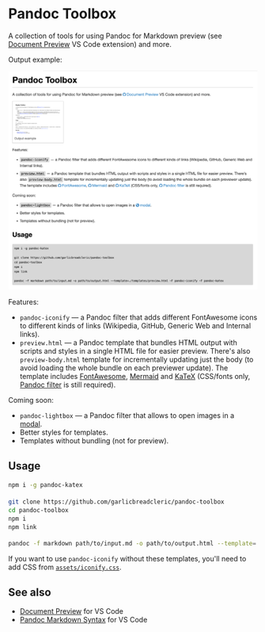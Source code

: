 # Pandoc Toolbox

A collection of tools for using Pandoc for Markdown preview (see [Document Preview](https://github.com/garlicbreadcleric/vscode-document-preview) VS Code extension) and more.

Output example:

<img src="./screenshot.png" width="600px"></img>

Features:

- `pandoc-iconify` — a Pandoc filter that adds different FontAwesome icons to different kinds of links (Wikipedia, GitHub, Generic Web and Internal links).
- `preview.html` — a Pandoc template that bundles HTML output with scripts and styles in a single HTML file for easier preview. There's also `preview-body.html` template for incrementally updating just the body (to avoid loading the whole bundle on each previewer update). The template includes [FontAwesome](https://github.com/FortAwesome/Font-Awesome), [Mermaid](https://github.com/mermaid-js/mermaid) and [KaTeX](https://github.com/KaTeX/KaTeX) (CSS/fonts only, [Pandoc filter](https://github.com/xu-cheng/pandoc-katex) is still required).

Coming soon:

- `pandoc-lightbox` — a Pandoc filter that allows to open images in a [modal](https://www.w3schools.com/howto/howto_js_lightbox.asp).
- Better styles for templates.
- Templates without bundling (not for preview).

## Usage

```bash
npm i -g pandoc-katex

git clone https://github.com/garlicbreadcleric/pandoc-toolbox
cd pandoc-toolbox
npm i
npm link

pandoc -f markdown path/to/input.md -o path/to/output.html --template=./templates/preview.html -F pandoc-iconify -F pandoc-katex
```

If you want to use `pandoc-iconify` without these templates, you'll need to add CSS from [`assets/iconify.css`](./assets/iconify.css).

## See also

- [Document Preview](https://github.com/garlicbreadcleric/vscode-document-preview) for VS Code
- [Pandoc Markdown Syntax](https://github.com/garlicbreadcleric/vscode-pandoc-markdown) for VS Code
